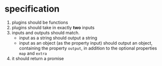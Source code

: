 # specification

1. plugins should be functions
2. plugins should take in exactly **two** inputs
3. inputs and outputs should match.
	- input as a string should output a string
	- input as an object (as the property input) should output an object, containing the property `output`, in addition to the optional properties `map` and `extra`
4. it should return a promise

